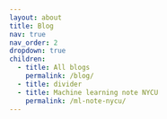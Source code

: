 ```yaml
---
layout: about
title: Blog
nav: true
nav_order: 2
dropdown: true
children:
  - title: All blogs
    permalink: /blog/
  - title: divider
  - title: Machine learning note NYCU
    permalink: /ml-note-nycu/
---
```

